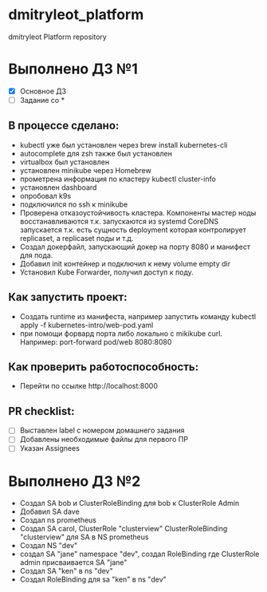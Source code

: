 # dmitryleot_platform
dmitryleot Platform repository
# Выполнено ДЗ №1

 - [X] Основное ДЗ
 - [ ] Задание со *

## В процессе сделано:
 - kubectl уже был установлен через brew install kubernetes-cli
 - autocomplete для zsh также был установлен
 - virtualbox был установлен
 - установлен minikube через Homebrew
 - прометрена информация по кластеру kubectl cluster-info
 - установлен dashboard
 - опробовал k9s
 - подключился по ssh к minikube
 - Проверена отказоустойчивость кластера.
   Компоненты мастер ноды восстанавливаются т.к. запускаются из systemd
   CoreDNS запускается т.к. есть сущность deployment которая контролирует replicaset, а replicaset поды и т.д.
 - Создал докерфайл, запускающий докер на порту 8080 и манифест для пода.
 - Добавил init контейнер и подключил к нему volume empty dir
 - Установил Kube Forwarder, получил доступ к поду.  

## Как запустить проект:
 - Создать runtime из манифеста, например запустить команду kubectl apply -f kubernetes-intro/web-pod.yaml
 - при помощи форвард порта либо локально с mikikube curl. Например: port-forward pod/web 8080:8080

## Как проверить работоспособность:
 - Перейти по ссылке http://localhost:8000

## PR checklist:
 - [ ] Выставлен label с номером домашнего задания
 - [ ] Добавлены необходимые файлы для первого ПР
 - [ ] Указан Assignees

# Выполнено ДЗ №2
 - Создал SA bob и ClusterRoleBinding для bob к ClusterRole Admin
 - Добавил SA dave
 - Создал ns prometheus
 - Создал SA carol, ClusterRole "clusterview" ClusterRoleBinding "clusterview" для SA в NS prometheus
 - Создал NS "dev"
 - создал SA "jane" namespace "dev", создал RoleBinding где ClusterRole admin присваивается SA "jane"
 - Создал SA "ken" в ns "dev"
 - Создал RoleBinding для sa "ken" в ns "dev"
